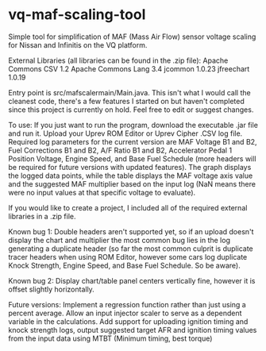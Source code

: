 # vq-maf-scaling-tool
Simple tool for simplification of MAF (Mass Air Flow) sensor voltage scaling for Nissan and Infinitis on the VQ platform. 

External Libraries (all libraries can be found in the .zip file):
Apache Commons CSV 1.2 
Apache Commons Lang 3.4 
jcommon 1.0.23
jfreechart 1.0.19

Entry point is src/mafscalermain/Main.java. This isn't what I would call the cleanest code, there's a few features I started on but haven't completed since this project is currently on hold. Feel free to edit or suggest changes.

To use: If you just want to run the program, download the executable .jar file and run it. Upload your Uprev ROM Editor or Uprev Cipher .CSV log file. Required log parameters for the current version are MAF Voltage B1 and B2, Fuel Corrections B1 and B2, A/F Ratio B1 and B2, Accelerator Pedal 1 Position Voltage, Engine Speed, and Base Fuel Schedule (more headers will be required for future versions with updated features). The graph displays the logged data points, while the table displays the MAF voltage axis value and the suggested MAF multiplier based on the input log (NaN means there were no input values at that specific voltage to evaluate).

If you would like to create a project, I included all of the required external libraries in a .zip file.

Known bug 1: Double headers aren't supported yet, so if an upload doesn't display the chart and multiplier the most common bug lies in the log generating a duplicate header (so far the most common culprit is duplicate tracer headers when using ROM Editor, however some cars log duplicate Knock Strength, Engine Speed, and Base Fuel Schedule. So be aware). 

Known bug 2: Display chart/table panel centers vertically fine, however it is offset slightly horizontally.

Future versions: Implement a regression function rather than just using a percent average. Allow an input injector scaler to serve as a dependent variable in the calculations. Add support for uploading ignition timing and knock strength logs, output suggested target AFR and ignition timing values from the input data using MTBT (Minimum timing, best torque)
